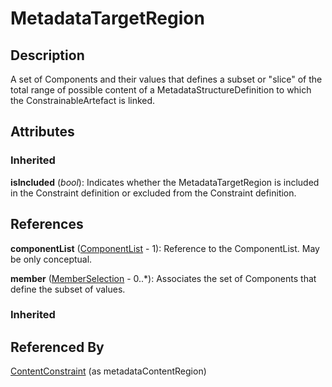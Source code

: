 
# MetadataTargetRegion







## Description

A set of Components and their values that defines a subset or "slice" of the total range of possible content of a MetadataStructureDefinition to which the ConstrainableArtefact is linked.


## Attributes

### Inherited

**isIncluded** (*bool*): Indicates whether the MetadataTargetRegion is included in the Constraint definition or excluded from the Constraint definition.



## References

**componentList** ([ComponentList](../Base/ComponentList.md) - 1): Reference to the ComponentList. May be only conceptual.

**member** ([MemberSelection](MemberSelection.md) - 0..*): Associates the set of Components that define the subset of values.

### Inherited



## Referenced By

[ContentConstraint](ContentConstraint.md) (as metadataContentRegion)


